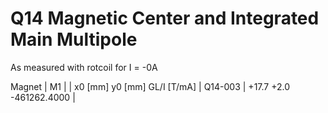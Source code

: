 Q14 Magnetic Center and Integrated Main Multipole
=================================================

As measured with rotcoil for I =  -0A

Magnet  |             M1               |
        | x0 [mm]  y0 [mm] GL/I [T/mA] |
Q14-003 |   +17.7     +2.0 -461262.4000  |
